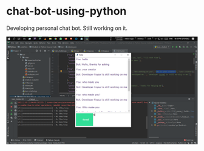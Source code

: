 # chat-bot-using-python

Developing personal chat bot. Still working on it.

![Screenshot](Screenshot.png)
